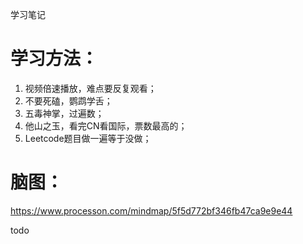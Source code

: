 学习笔记

# 学习方法：
1. 视频倍速播放，难点要反复观看；
2. 不要死磕，鹦鹉学舌；
3. 五毒神掌，过遍数；
4. 他山之玉，看完CN看国际，票数最高的；
5. Leetcode题目做一遍等于没做；

# 脑图：
https://www.processon.com/mindmap/5f5d772bf346fb47ca9e9e44

todo
